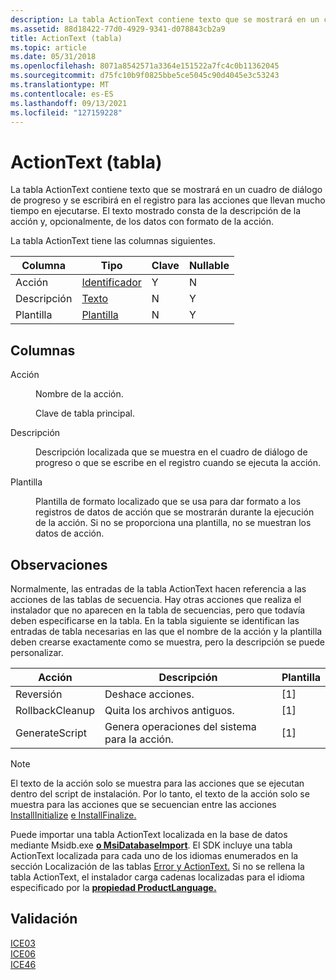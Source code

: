 ```yaml
---
description: La tabla ActionText contiene texto que se mostrará en un cuadro de diálogo de progreso y se escribirá en el registro para las acciones que llevan mucho tiempo en ejecutarse. El texto mostrado consta de la descripción de la acción y, opcionalmente, de los datos con formato de la acción.
ms.assetid: 88d18422-77d0-4929-9341-d078843cb2a9
title: ActionText (tabla)
ms.topic: article
ms.date: 05/31/2018
ms.openlocfilehash: 8071a8542571a3364e151522a7fc4c0b11362045
ms.sourcegitcommit: d75fc10b9f0825bbe5ce5045c90d4045e3c53243
ms.translationtype: MT
ms.contentlocale: es-ES
ms.lasthandoff: 09/13/2021
ms.locfileid: "127159228"
---
```

# <a name="actiontext-table"></a>ActionText (tabla)

La tabla ActionText contiene texto que se mostrará en un cuadro de diálogo de progreso y se escribirá en el registro para las acciones que llevan mucho tiempo en ejecutarse. El texto mostrado consta de la descripción de la acción y, opcionalmente, de los datos con formato de la acción.

La tabla ActionText tiene las columnas siguientes.



| Columna      | Tipo                         | Clave | Nullable |
|-------------|------------------------------|-----|----------|
| Acción      | [Identificador](identifier.md) | Y   | N        |
| Descripción | [Texto](text.md)             | N   | Y        |
| Plantilla    | [Plantilla](template.md)     | N   | Y        |



 

## <a name="columns"></a>Columnas

<dl> <dt>

<span id="Action"></span><span id="action"></span><span id="ACTION"></span>Acción
</dt> <dd>

Nombre de la acción.

Clave de tabla principal.

</dd> <dt>

<span id="Description"></span><span id="description"></span><span id="DESCRIPTION"></span>Descripción
</dt> <dd>

Descripción localizada que se muestra en el cuadro de diálogo de progreso o que se escribe en el registro cuando se ejecuta la acción.

</dd> <dt>

<span id="Template"></span><span id="template"></span><span id="TEMPLATE"></span>Plantilla
</dt> <dd>

Plantilla de formato localizado que se usa para dar formato a los registros de datos de acción que se mostrarán durante la ejecución de la acción. Si no se proporciona una plantilla, no se muestran los datos de acción.

</dd> </dl>

## <a name="remarks"></a>Observaciones

Normalmente, las entradas de la tabla ActionText hacen referencia a las acciones de las tablas de secuencia. Hay otras acciones que realiza el instalador que no aparecen en la tabla de secuencias, pero que todavía deben especificarse en la tabla. En la tabla siguiente se identifican las entradas de tabla necesarias en las que el nombre de la acción y la plantilla deben crearse exactamente como se muestra, pero la descripción se puede personalizar.



| Acción          | Descripción                             | Plantilla |
|-----------------|-----------------------------------------|----------|
| Reversión        | Deshace acciones.                         | \[1\]    |
| RollbackCleanup | Quita los archivos antiguos.                      | \[1\]    |
| GenerateScript  | Genera operaciones del sistema para la acción. | \[1\]    |



 

> [!Note]  
> El texto de la acción solo se muestra para las acciones que se ejecutan dentro del script de instalación. Por lo tanto, el texto de la acción solo se muestra para las acciones que se secuencian entre las acciones [InstallInitialize](installinitialize-action.md) [e InstallFinalize.](installfinalize-action.md)

 

Puede importar una tabla ActionText localizada en la base de datos mediante Msidb.exe [**o MsiDatabaseImport**](/windows/desktop/api/Msiquery/nf-msiquery-msidatabaseimporta). El SDK incluye una tabla ActionText localizada para cada uno de los idiomas enumerados en la sección Localización de las tablas [Error y ActionText.](localizing-the-error-and-actiontext-tables.md) Si no se rellena la tabla ActionText, el instalador carga cadenas localizadas para el idioma especificado por la [**propiedad ProductLanguage.**](productlanguage.md)

## <a name="validation"></a>Validación

<dl>

[ICE03](ice03.md)  
[ICE06](ice06.md)  
[ICE46](ice46.md)  
</dl>

 

 



